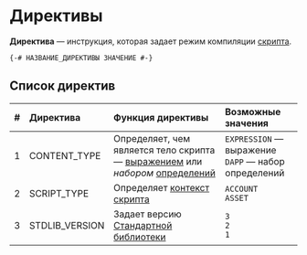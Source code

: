 # Директивы

**Директива** — инструкция, которая задает режим компиляции [скрипта](/ride/script.md).

``` ride
{-# НАЗВАНИЕ_ДИРЕКТИВЫ ЗНАЧЕНИЕ #-}
```

## Список директив

| # | Директива | Функция директивы | Возможные значения |
| :--- | :--- | :--- | :--- |
| 1 | CONTENT_TYPE | Определяет, чем является тело скрипта — [выражением](/ride/base-concepts/expression.md) или _набором_ [определений](/ride/base-concepts/definition.md) | `EXPRESSION` — выражение<br>`DAPP` — набор определений |
| 2 | SCRIPT_TYPE | Определяет [контекст скрипта](/ride/script/script-context.md) | `ACCOUNT`<br>`ASSET` |
| 3 | STDLIB_VERSION | Задает версию [Стандартной библиотеки](/ride/script/standard-library.md) | `3`<br>`2`<br>`1` |
